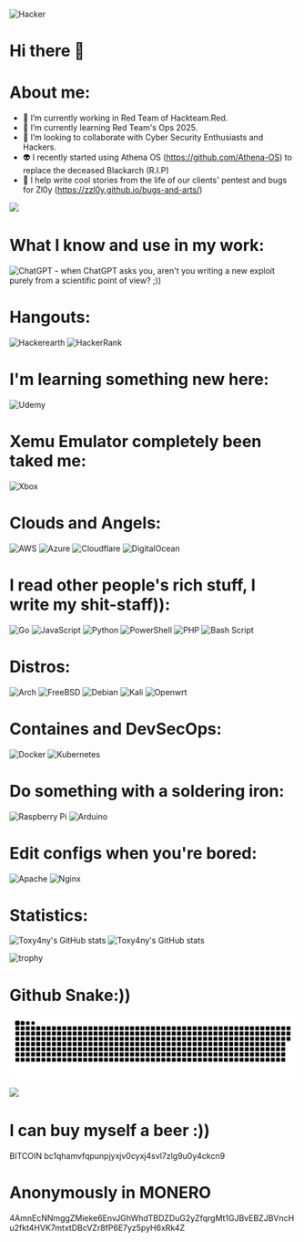 ![Hacker](https://camo.githubusercontent.com/091cdcc3e35742e669112e5a783678e093d2665ea1a83090aad8180790e062b5/68747470733a2f2f692e67697068792e636f6d2f6d656469612f76312e59326c6b505463354d4749334e6a4578615739334d484232616a4a764f445a6b4e3263326144427a62576f314d6e4979636d74354d323573596a64354d326c356254686e59535a6c634431324d563970626e526c636d35686246396e61575a66596e6c666157516d593351395a772f7854636e5357595a7661667968454143424f2f67697068792e676966)

# Hi there 👋
# About me:

 - 🔭 I’m currently working in Red Team of Hackteam.Red. 
 - 🌱 I’m currently learning Red Team's Ops 2025.
 - 👯 I’m looking to collaborate with Cyber Security Enthusiasts and Hackers.
 - 👽 I recently started using Athena OS (https://github.com/Athena-OS) to replace the deceased Blackarch (R.I.P)
 - 📃 I help write cool stories from the life of our clients' pentest and bugs for Zl0y (https://zzl0y.github.io/bugs-and-arts/)

![](https://raw.githubusercontent.com/TheDudeThatCode/TheDudeThatCode/master/Assets/Developer.gif)
# What I know and use in my work:

![ChatGPT](https://img.shields.io/badge/chatGPT-74aa9c?style=for-the-badge&logo=openai&logoColor=white) - when ChatGPT asks you, aren't you writing a new exploit purely from a scientific point of view? ;))

# Hangouts:
![Hackerearth](https://img.shields.io/badge/HackerEarth-%232C3454.svg?&style=for-the-badge&logo=HackerEarth&logoColor=Blue)
![HackerRank](https://img.shields.io/badge/-Hackerrank-2EC866?style=for-the-badge&logo=HackerRank&logoColor=white)

# I'm learning something new here:
![Udemy](https://img.shields.io/badge/Udemy-A435F0?style=for-the-badge&logo=Udemy&logoColor=white)

# Xemu Emulator completely been taked me:
![Xbox](https://img.shields.io/badge/xbox-%23107C10.svg?style=for-the-badge&logo=xbox&logoColor=white)

# Clouds and Angels:
![AWS](https://img.shields.io/badge/AWS-%23FF9900.svg?style=for-the-badge&logo=amazon-aws&logoColor=white)
![Azure](https://img.shields.io/badge/azure-%230072C6.svg?style=for-the-badge&logo=microsoftazure&logoColor=white)
![Cloudflare](https://img.shields.io/badge/Cloudflare-F38020?style=for-the-badge&logo=Cloudflare&logoColor=white)
![DigitalOcean](https://img.shields.io/badge/DigitalOcean-%230167ff.svg?style=for-the-badge&logo=digitalOcean&logoColor=white)

# I read other people's rich stuff, I write my shit-staff)):
![Go](https://img.shields.io/badge/go-%2300ADD8.svg?style=for-the-badge&logo=go&logoColor=white)
![JavaScript](https://img.shields.io/badge/javascript-%23323330.svg?style=for-the-badge&logo=javascript&logoColor=%23F7DF1E)
![Python](https://img.shields.io/badge/Python-14354C?style=for-the-badge&logo=python&logoColor=white)
![PowerShell](https://img.shields.io/badge/PowerShell-%235391FE.svg?style=for-the-badge&logo=powershell&logoColor=white)
![PHP](https://img.shields.io/badge/php-%23777BB4.svg?style=for-the-badge&logo=php&logoColor=white)
![Bash Script](https://img.shields.io/badge/bash_script-%23121011.svg?style=for-the-badge&logo=gnu-bash&logoColor=white)

# Distros:
![Arch](https://img.shields.io/badge/Arch%20Linux-1793D1?logo=arch-linux&logoColor=fff&style=for-the-badge)
![FreeBSD](https://img.shields.io/badge/-FreeBSD-%23870000?style=for-the-badge&logo=freebsd&logoColor=white)
![Debian](https://img.shields.io/badge/Debian-D70A53?style=for-the-badge&logo=debian&logoColor=white)
![Kali](https://img.shields.io/badge/Kali-268BEE?style=for-the-badge&logo=kalilinux&logoColor=white)
![Openwrt](https://img.shields.io/badge/OpenWRT-00B5E2?style=for-the-badge&logo=OpenWrt&logoColor=white)

# Containes and DevSecOps:
![Docker](https://img.shields.io/badge/docker-%230db7ed.svg?style=for-the-badge&logo=docker&logoColor=white)
![Kubernetes](https://img.shields.io/badge/kubernetes-%23326ce5.svg?style=for-the-badge&logo=kubernetes&logoColor=white)

# Do something with a soldering iron:
![Raspberry Pi](https://img.shields.io/badge/-Raspberry_Pi-C51A4A?style=for-the-badge&logo=Raspberry-Pi)
![Arduino](https://img.shields.io/badge/Arduino-00979D?style=for-the-badge&logo=Arduino&logoColor=white)

# Edit configs when you're bored:
![Apache](https://img.shields.io/badge/apache-%23D42029.svg?style=for-the-badge&logo=apache&logoColor=white)
![Nginx](https://img.shields.io/badge/nginx-%23009639.svg?style=for-the-badge&logo=nginx&logoColor=white)

# Statistics:
![Toxy4ny's GitHub stats](https://github-readme-stats.vercel.app/api?username=toxy4ny&show_icons=true&theme=shadow_red)
![Toxy4ny's GitHub stats](https://github-readme-stats.vercel.app/api/top-langs/?username=toxy4ny&theme=shadow_red)

![trophy](https://github-profile-trophy.vercel.app/?username=toxy4ny&theme=matrix)

# Github Snake:))
![Gitgub Snake](https://github.com/maxamin/maxamin/blob/main/assets/github-snake.svg)

![](https://camo.githubusercontent.com/85add4a9633786947f86fe4e86eb5aca6b190ff47345434755a0d98f488fefa7/68747470733a2f2f646576656c6f706572732e67697068792e636f6d2f6272616e63682f6d61737465722f7374617469632f6170692d35313264333663303936363236383237313731303861333862626235633537642e676966)

# I can buy myself a beer :))
BITCOIN bc1qhamvfqpunpjyxjv0cyxj4svl7zlg9u0y4ckcn9
# Anonymously in MONERO
4AmnEcNNmggZMieke6EnvJGhWhdTBDZDuG2yZfqrgMt1GJBvEBZJBVncHu2fkt4HVK7mtxtDBcVZr8fP6E7yz5pyH6xRk4Z
